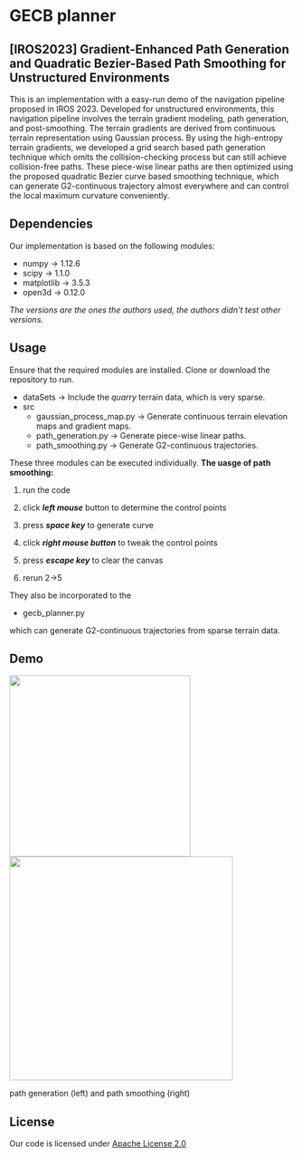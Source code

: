 # GECB planner
## [IROS2023] Gradient-Enhanced Path Generation and Quadratic Bezier-Based Path Smoothing for Unstructured Environments

This is an implementation with a easy-run demo of the navigation pipeline proposed in IROS 2023. Developed for unstructured environments, this navigation pipeline involves the terrain gradient modeling, path generation, and post-smoothing. The terrain gradients are derived from continuous terrain representation using Gaussian process.  By using the high-entropy terrain gradients, we developed a grid search based path generation technique which omits the collision-checking process but can still achieve collision-free paths. These piece-wise linear paths are then optimized using the proposed quadratic Bezier curve based smoothing technique, which can generate G2-continuous trajectory almost everywhere and can control the local maximum curvature conveniently.
## Dependencies
Our implementation is based on the following modules:
* numpy $\rightarrow$ 1.12.6
* scipy  $\rightarrow$  1.1.0
* matplotlib  $\rightarrow$ 3.5.3
* open3d   $\rightarrow$ 0.12.0

*The versions are the ones the authors used, the authors didn't test other versions.*
## Usage
Ensure that the required modules are installed. 
Clone or download the repository to run.

* dataSets $\rightarrow$  Include the *quarry* terrain data, which is very sparse.
* src
     * gaussian_process_map.py $\rightarrow$ Generate continuous terrain elevation maps and gradient maps.
     * path_generation.py $\rightarrow$ Generate piece-wise linear paths.
     * path_smoothing.py $\rightarrow$  Generate G2-continuous trajectories.
  
These three modules can be executed individually. 
 **The uasge of path smoothing:**

1) run the code

2) click ***left mouse*** button to determine the control points

3) press ***space key*** to generate curve

4) click ***right mouse button*** to tweak the control points

5) press ***escape key*** to clear the canvas

6) rerun 2->5
 
 They also be incorporated to the 
 * gecb_planner.py
 
 which can generate G2-continuous trajectories from sparse terrain data.
 ## Demo
 <img src="http://c.nxw.so/aAb4H" width="320">  <img src="http://c.nxw.so/bkNAa" width="395">
  
path generation (left) and path smoothing (right)
 
## License
Our code is licensed under [Apache License 2.0](https://github.com/SS47816/fiss_planner/blob/main/LICENSE) 

